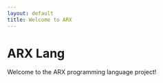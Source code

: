```yaml
---
layout: default
title: Welcome to ARX
---
```


# ARX Lang
Welcome to the ARX programming language project!

